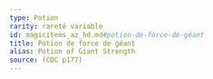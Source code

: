 ```yaml
---
type: Potion
rarity: rareté variable
id: magicitems_az_hd.md#potion-de-force-de-géant
title: Potion de force de géant
alias: Potion of Giant Strength
source: (CDC p177)
---
```


